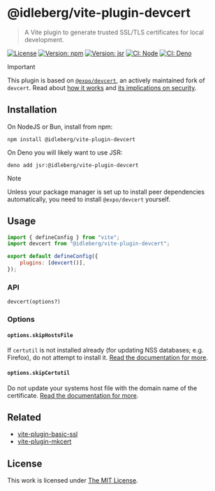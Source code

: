 # @idleberg/vite-plugin-devcert

> A Vite plugin to generate trusted SSL/TLS certificates for local development.

[![License](https://img.shields.io/github/license/idleberg/vite-plugin-devcert?color=blue&style=for-the-badge)](https://github.com/idleberg/vite-plugin-devcert/blob/main/LICENSE)
[![Version: npm](https://img.shields.io/npm/v/@idleberg/vite-plugin-devcert?style=for-the-badge)](https://www.npmjs.org/package/@idleberg/vite-plugin-devcert)
[![Version: jsr](https://img.shields.io/jsr/v/@idleberg/vite-plugin-devcert?style=for-the-badge)](https://jsr.io/@idleberg/vite-plugin-devcert)
[![CI: Node](https://img.shields.io/github/actions/workflow/status/idleberg/vite-plugin-devcert/node.yml?logo=nodedotjs&logoColor=white&style=for-the-badge)](https://github.com/idleberg/vite-plugin-devcert/actions/workflows/node.yml)
[![CI: Deno](https://img.shields.io/github/actions/workflow/status/idleberg/vite-plugin-devcert/deno.yml?logo=deno&logoColor=white&style=for-the-badge)](https://github.com/idleberg/vite-plugin-devcert/actions/workflows/deno.yml)

> [!IMPORTANT]
> This plugin is based on [`@expo/devcert`](https://www.npmjs.com/package/@expo/devcert), an actively maintained fork of `devcert`. Read about [how it works](https://github.com/expo/devcert/#how-it-works) and [its implications on security](https://github.com/expo/devcert/#security-concerns).

## Installation

On NodeJS or Bun, install from npm:

```shell
npm install @idleberg/vite-plugin-devcert
```

On Deno you will likely want to use JSR:

```shell
deno add jsr:@idleberg/vite-plugin-devcert
```

> [!NOTE]
> Unless your package manager is set up to install peer dependencies automatically, you need to install `@expo/devcert` yourself.

## Usage

```javascript
import { defineConfig } from "vite";
import devcert from "@idleberg/vite-plugin-devcert";

export default defineConfig({
	plugins: [devcert()],
});
```

### API

`devcert(options?)`

### Options

#### `options.skipHostsFile`

If `certutil` is not installed already (for updating NSS databases; e.g. Firefox), do not attempt to install it. [Read the documentation for more](https://github.com/expo/devcert#skiphostsfile).

#### `options.skipCertutil`

Do not update your systems host file with the domain name of the certificate. [Read the documentation for more](https://github.com/expo/devcert#skipcertutil).

## Related

- [vite-plugin-basic-ssl](https://www.npmjs.com/package/@vitejs/plugin-basic-ssl)
- [vite-plugin-mkcert](https://www.npmjs.com/package/vite-plugin-mkcert)

## License

This work is licensed under [The MIT License](LICENSE).
